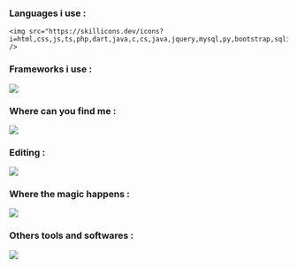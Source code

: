 <p align="center">
  <h3>Languages i use :</h3>
  
    <img src="https://skillicons.dev/icons?i=html,css,js,ts,php,dart,java,c,cs,java,jquery,mysql,py,bootstrap,sqlite" />
 
  
  <h3>Frameworks i use :</h3>
    <img src="https://skillicons.dev/icons?i=flutter,django,angular,dotnet,arduino,laravel,react,redux,spring,symfony,vue" />

  
  <h3>Where can you find me :</h3>
    <img src="https://skillicons.dev/icons?i=instagram,linkedin,stackoverflow,twitter" />

 
  <h3>Editing :</h3>
    <img src="https://skillicons.dev/icons?i=ai,ae,ps,pr,figma" />	
	 
	 
  <h3>Where the magic happens :</h3>
    <img src="https://skillicons.dev/icons?i=vscode,visualstudio,idea" />
 
 
  <h3>Others tools and softwares :</h3>  
    <img src="https://skillicons.dev/icons?i=wordpress,gradle,github,git,matlab,linux,eclipse,discord,docker,sketchup,codepen,autocad,azure" />
</p>


